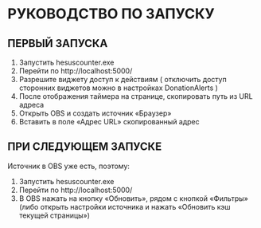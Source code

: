 # РУКОВОДСТВО ПО ЗАПУСКУ

## ПЕРВЫЙ ЗАПУСКА

1. Запустить hesuscounter.exe
2. Перейти по http://localhost:5000/
3. Разрешите виджету доступ к действиям ( отключить доступ сторонних виджетов можно в настройках DonationAlerts )
4. После отображения таймера на странице, скопировать путь из URL адреса
5. Открыть OBS и создать источник «Браузер»
6. Вставить в поле «Адрес URL» скопированный адрес


## ПРИ СЛЕДУЮЩЕМ ЗАПУСКЕ

Источник в OBS уже есть, поэтому:
1. Запустить hesuscounter.exe
2. Перейти по http://localhost:5000/
3. В OBS нажать на кнопку «Обновить», рядом с кнопкой «Фильтры» 
(либо открыть настройки источника и нажать «Обновить кэш текущей страницы»)

